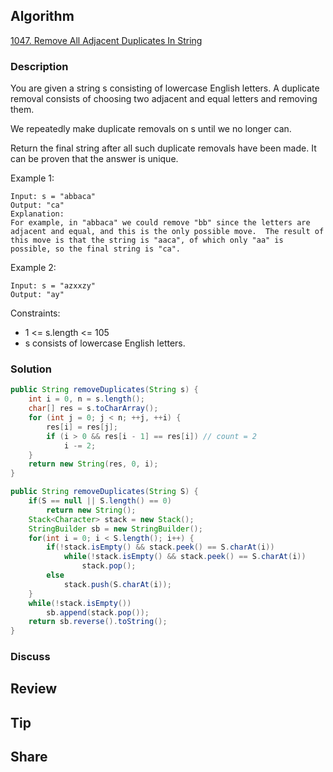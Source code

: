 ## Algorithm

[1047. Remove All Adjacent Duplicates In String](https://leetcode.com/problems/remove-all-adjacent-duplicates-in-string/)

### Description

You are given a string s consisting of lowercase English letters. A duplicate removal consists of choosing two adjacent and equal letters and removing them.

We repeatedly make duplicate removals on s until we no longer can.

Return the final string after all such duplicate removals have been made. It can be proven that the answer is unique.


Example 1:

```
Input: s = "abbaca"
Output: "ca"
Explanation:
For example, in "abbaca" we could remove "bb" since the letters are adjacent and equal, and this is the only possible move.  The result of this move is that the string is "aaca", of which only "aa" is possible, so the final string is "ca".
```

Example 2:

```
Input: s = "azxxzy"
Output: "ay"
```

Constraints:

- 1 <= s.length <= 105
- s consists of lowercase English letters.

### Solution

```java
public String removeDuplicates(String s) {
    int i = 0, n = s.length();
    char[] res = s.toCharArray();
    for (int j = 0; j < n; ++j, ++i) {
        res[i] = res[j];
        if (i > 0 && res[i - 1] == res[i]) // count = 2
            i -= 2;
    }
    return new String(res, 0, i);
}
```


```java
public String removeDuplicates(String S) {
    if(S == null || S.length() == 0)
        return new String();
    Stack<Character> stack = new Stack();
    StringBuilder sb = new StringBuilder();
    for(int i = 0; i < S.length(); i++) {
        if(!stack.isEmpty() && stack.peek() == S.charAt(i))
            while(!stack.isEmpty() && stack.peek() == S.charAt(i))
                stack.pop();
        else
            stack.push(S.charAt(i));
    }
    while(!stack.isEmpty())
        sb.append(stack.pop());
    return sb.reverse().toString();
}
```

### Discuss

## Review


## Tip


## Share
